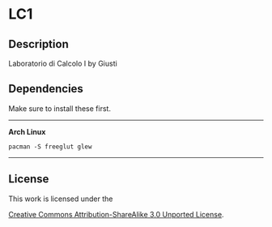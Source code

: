 # LC1

## Description

Laboratorio di Calcolo I by Giusti

## Dependencies

Make sure to install these first.

---

**Arch Linux**

    pacman -S freeglut glew

---

## License

This work is licensed under the

[Creative Commons Attribution-ShareAlike 3.0 Unported License](http://creativecommons.org/licenses/by-sa/3.0/).
